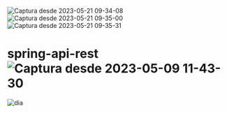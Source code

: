 ![Captura desde 2023-05-21 09-34-08](https://github.com/carlfei/spring-api-rest-sqlite/assets/49040356/d9af6729-0c77-4ffd-95d8-7225f1dade5b)
![Captura desde 2023-05-21 09-35-00](https://github.com/carlfei/spring-api-rest-sqlite/assets/49040356/7b1c3621-f1fe-4324-81e8-a58342fdf865)
![Captura desde 2023-05-21 09-35-31](https://github.com/carlfei/spring-api-rest-sqlite/assets/49040356/5d5cc2b9-2030-4a88-bd71-0ef4ed1363fe)



# spring-api-rest![Captura desde 2023-05-09 11-43-30](https://user-images.githubusercontent.com/49040356/237060211-9ce78dde-340f-4783-b8fa-da86d364dc44.png)

![dia](https://github.com/carlfei/spring-api-rest/assets/49040356/0fc5695d-9a02-47c5-88e4-777ee7a93284)

